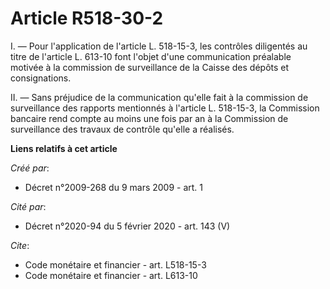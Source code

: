 # Article R518-30-2

I. ― Pour l'application de l'article L. 518-15-3, les contrôles diligentés au titre de l'article L. 613-10 font l'objet d'une
communication préalable motivée à la commission de surveillance de la Caisse des dépôts et consignations. 

II. ― Sans préjudice de la communication qu'elle fait à la commission de surveillance des rapports mentionnés à l'article L.
518-15-3, la Commission bancaire rend compte au moins une fois par an à la Commission de surveillance des travaux de contrôle
qu'elle a réalisés.

**Liens relatifs à cet article**

_Créé par_:

  - Décret n°2009-268 du 9 mars 2009 - art. 1

_Cité par_:

  - Décret n°2020-94 du 5 février 2020 - art. 143 (V)

_Cite_:

  - Code monétaire et financier - art. L518-15-3
  - Code monétaire et financier - art. L613-10
